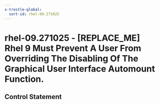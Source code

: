 ```yaml
---
x-trestle-global:
  sort-id: rhel-09.271025
---
```


# rhel-09.271025 - \[REPLACE_ME\] Rhel 9 Must Prevent A User From Overriding The Disabling Of The Graphical User Interface Automount Function.

## Control Statement

